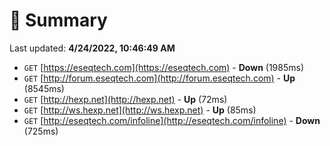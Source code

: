 # 📖 Summary
Last updated: **4/24/2022, 10:46:49 AM**

- `GET` [https://eseqtech.com](https://eseqtech.com) - **Down** (1985ms)
- `GET` [http://forum.eseqtech.com](http://forum.eseqtech.com) - **Up** (8545ms)
- `GET` [http://hexp.net](http://hexp.net) - **Up** (72ms)
- `GET` [http://ws.hexp.net](http://ws.hexp.net) - **Up** (85ms)
- `GET` [http://eseqtech.com/infoline](http://eseqtech.com/infoline) - **Down** (725ms)
